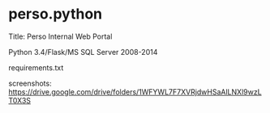 # perso.python
Title: Perso Internal Web Portal

Python 3.4/Flask/MS SQL Server 2008-2014

requirements.txt

screenshots: https://drive.google.com/drive/folders/1WFYWL7F7XVRjdwHSaAlLNXl9wzLT0X3S
